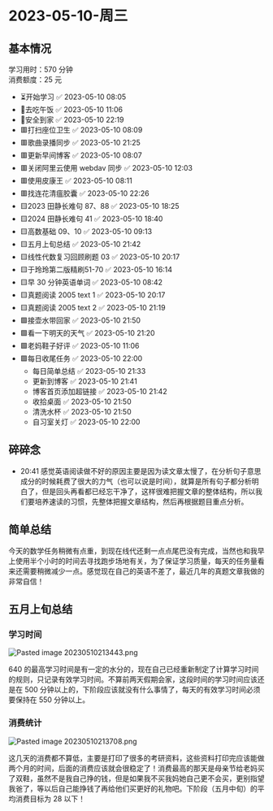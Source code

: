 # 2023-05-10-周三

## 基本情况

学习用时：570 分钟  
消费额度：25 元

-   ⏳开始学习 ✅ 2023-05-10 08:05
-   🍕去吃午饭 ✅ 2023-05-10 11:06
-   📍安全到家 ✅ 2023-05-10 22:19
-   🟥打扫座位卫生 ✅ 2023-05-10 08:09
-   🟥歌曲录播同步 ✅ 2023-05-10 21:25
-   🟥更新早间博客 ✅ 2023-05-10 08:07
-   🟥关闭阿里云使用 webdav 同步 ✅ 2023-05-10 12:03
-   🟥使用皮康王 ✅ 2023-05-10 08:11
-   🟥找连花清瘟胶囊 ✅ 2023-05-10 22:26
-   🟨2023 田静长难句 87、88 ✅ 2023-05-10 18:25
-   🟨2024 田静长难句 41 ✅ 2023-05-10 18:40
-   🟨高数基础 09、10 ✅ 2023-05-10 09:13
-   🟨五月上旬总结 ✅ 2023-05-10 21:42
-   🟨线性代数复习回顾刷题 03 ✅ 2023-05-10 20:17
-   🟨于玲玲第二版精刷51-70 ✅ 2023-05-10 16:14
-   🟨早 30 分钟英语单词 ✅ 2023-05-10 08:42
-   🟨真题阅读 2005 text 1 ✅ 2023-05-10 20:17
-   🟨真题阅读 2005 text 2 ✅ 2023-05-10 21:19
-   🟩接壶水带回家 ✅ 2023-05-10 21:50
-   🟩看一下明天的天气 ✅ 2023-05-10 21:20
-   🟩老妈鞋子好评 ✅ 2023-05-10 11:06
-   🟩每日收尾任务 ✅ 2023-05-10 22:00
    -   每日简单总结 ✅ 2023-05-10 21:33
    -   更新到博客 ✅ 2023-05-10 21:41
    -   博客首页添加超链接 ✅ 2023-05-10 21:42
    -   收拾桌面 ✅ 2023-05-10 21:50
    -   清洗水杯 ✅ 2023-05-10 21:50
    -   自习室关灯 ✅ 2023-05-10 22:00

## 碎碎念

-   20:41 感觉英语阅读做不好的原因主要是因为读文章太慢了，在分析句子意思成分的时候耗费了很大的力气（也可以说是时间），就算是所有句子都分析明白了，但是回头再看都已经忘干净了，这样很难把握文章的整体结构，所以我们要培养速读的习惯，先整体把握文章结构，然后再根据题目重点分析。

## 简单总结

今天的数学任务稍微有点重，到现在线代还剩一点点尾巴没有完成，当然也和我早上使用半个小时的时间去寻找跑步场地有关，为了保证学习质量，每天的任务量看来还需要稍微减少一点。感觉现在自己的英语不差了，最近几年的真题文章我做的非常自信！

## 五月上旬总结

### 学习时间

![Pasted image 20230510213443.png](Pasted%20image%2020230510213443.png)

640 的最高学习时间是有一定的水分的，现在自己已经重新制定了计算学习时间的规则，只记录有效学习时间。不算前两天假期会家，这段时间的学习时间应该还是在 500 分钟以上的，下阶段应该就没有什么事情了，每天的有效学习时间必须要保持在 550 分钟以上。

### 消费统计

![Pasted image 20230510213708.png](Pasted%20image%2020230510213708.png)

这几天的消费都不算低，主要是打印了很多的考研资料，这些资料打印完应该能做两个月的时间，后面的消费应该就会很稳定了！消费最高的那天是母亲节给老妈买了双鞋，虽然不是我自己挣的钱，但是如果我不买我妈她自己更不会买，更别指望我爸了，等以后自己能挣钱了再给他们买更好的礼物吧。下阶段（五月中旬）的平均消费目标为 28 以下！